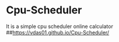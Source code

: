 # Cpu-Scheduler
It is a simple cpu scheduler online calculator
##https://vdas01.github.io/Cpu-Scheduler/
